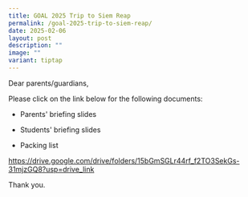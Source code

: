 ```yaml
---
title: GOAL 2025 Trip to Siem Reap
permalink: /goal-2025-trip-to-siem-reap/
date: 2025-02-06
layout: post
description: ""
image: ""
variant: tiptap
---
```

<p>Dear parents/guardians,</p>
<p></p>
<p>Please click on the link below for the following documents:</p>
<ul data-tight="true" class="tight">
<li>
<p>Parents' briefing slides</p>
</li>
<li>
<p>Students' briefing slides</p>
</li>
<li>
<p>Packing list</p>
</li>
</ul>
<p></p>
<p><a href="https://drive.google.com/drive/folders/15bGmSGLr44rf_f2TO3SekGs-31mjzGQ8?usp=drive_link" rel="noopener noreferrer nofollow" target="_blank">https://drive.google.com/drive/folders/15bGmSGLr44rf_f2TO3SekGs-31mjzGQ8?usp=drive_link</a>
</p>
<p></p>
<p>Thank you.</p>
<p></p>